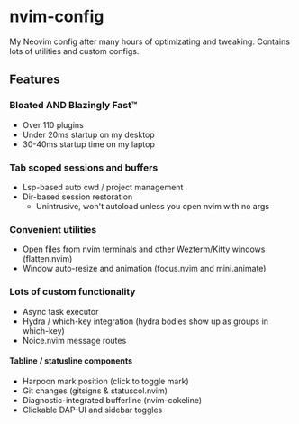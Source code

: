 # nvim-config

My Neovim config after many hours of optimizating and tweaking. Contains lots of utilities and custom configs.

## Features

### Bloated AND Blazingly Fast™

- Over 110 plugins
- Under 20ms startup on my desktop
- 30-40ms startup time on my laptop

### Tab scoped sessions and buffers

- Lsp-based auto cwd / project management
- Dir-based session restoration
  - Unintrusive, won't autoload unless you open nvim with no args

### Convenient utilities

- Open files from nvim terminals and other Wezterm/Kitty windows (flatten.nvim)
- Window auto-resize and animation (focus.nvim and mini.animate)

### Lots of custom functionality

- Async task executor
- Hydra / which-key integration (hydra bodies show up as groups in which-key)
- Noice.nvim message routes

#### Tabline / statusline components

- Harpoon mark position (click to toggle mark)
- Git changes (gitsigns & statuscol.nvim)
- Diagnostic-integrated bufferline (nvim-cokeline)
- Clickable DAP-UI and sidebar toggles
